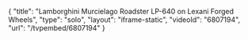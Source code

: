 {
    "title": "Lamborghini Murcielago Roadster LP-640 on Lexani Forged Wheels",
    "type": "solo",
    "layout": "iframe-static",
    "videoId": "6807194",
    "url": "\/tvpembed\/6807194"
}